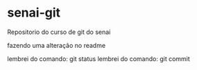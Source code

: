 # senai-git 
Repositorio do curso de git do senai

fazendo uma alteração no readme

lembrei do comando: git status
lembrei do comando: git commit